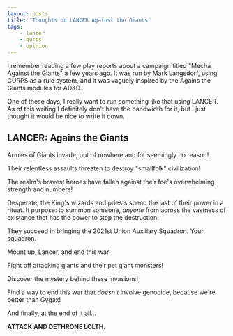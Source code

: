 ```yaml
---
layout: posts
title: "Thoughts on LANCER Against the Giants"
tags:
    - lancer
    - gurps
    - opinion
---
```


I remember reading a few play reports about a campaign titled "Mecha Against the
Giants" a few years ago. It was run by Mark Langsdorf, using GURPS as a rule
system, and it was vaguely inspired by the Agains the Giants modules for AD&D.

One of these days, I really want to run something like that using LANCER. As of
this writing I definitely don't have the bandwidth for it, but I just thought it
would be nice to write it down.

## LANCER: Agains the Giants

Armies of Giants invade, out of nowhere and for seemingly no reason!

Their relentless assaults threaten to destroy "smallfolk" civilization!

The realm's bravest heroes have fallen against their foe's overwhelming strength
and numbers!

Desperate, the King's wizards and priests spend the last of their power in a
rituat. It purpose: to summon someone, _anyone_ from across the vastness of
existance that has the power to stop the destruction!

They succeed in bringing the 2021st Union Auxiliary Squadron. Your squadron.

Mount up, Lancer, and end this war!

Fight off attacking giants and their pet giant monsters!

Discover the mystery behind these invasions!

Find a way to end this war that _doesn't_ involve genocide, because we're better
than Gygax!

And finally, at the end of it all...

**ATTACK AND DETHRONE LOLTH**.
